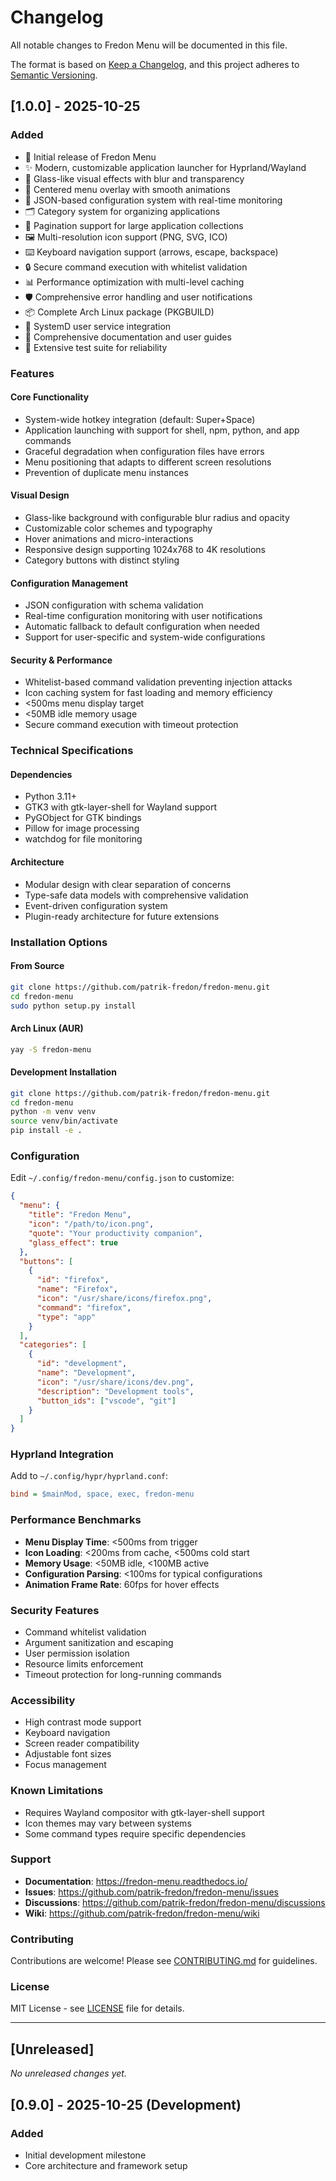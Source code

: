 # Changelog

All notable changes to Fredon Menu will be documented in this file.

The format is based on [Keep a Changelog](https://keepachangelog.com/en/1.0.0/),
and this project adheres to [Semantic Versioning](https://semver.org/spec/v2.0.0.html).

## [1.0.0] - 2025-10-25

### Added
- 🚀 Initial release of Fredon Menu
- ✨ Modern, customizable application launcher for Hyprland/Wayland
- 🎨 Glass-like visual effects with blur and transparency
- 📱 Centered menu overlay with smooth animations
- 🔧 JSON-based configuration system with real-time monitoring
- 🗂️ Category system for organizing applications
- 📄 Pagination support for large application collections
- 🖼️ Multi-resolution icon support (PNG, SVG, ICO)
- ⌨️ Keyboard navigation support (arrows, escape, backspace)
- 🔒 Secure command execution with whitelist validation
- 📊 Performance optimization with multi-level caching
- 🛡️ Comprehensive error handling and user notifications
- 📦 Complete Arch Linux package (PKGBUILD)
- 🔧 SystemD user service integration
- 📖 Comprehensive documentation and user guides
- 🧪 Extensive test suite for reliability

### Features

#### Core Functionality
- System-wide hotkey integration (default: Super+Space)
- Application launching with support for shell, npm, python, and app commands
- Graceful degradation when configuration files have errors
- Menu positioning that adapts to different screen resolutions
- Prevention of duplicate menu instances

#### Visual Design
- Glass-like background with configurable blur radius and opacity
- Customizable color schemes and typography
- Hover animations and micro-interactions
- Responsive design supporting 1024x768 to 4K resolutions
- Category buttons with distinct styling

#### Configuration Management
- JSON configuration with schema validation
- Real-time configuration monitoring with user notifications
- Automatic fallback to default configuration when needed
- Support for user-specific and system-wide configurations

#### Security & Performance
- Whitelist-based command validation preventing injection attacks
- Icon caching system for fast loading and memory efficiency
- <500ms menu display target
- <50MB idle memory usage
- Secure command execution with timeout protection

### Technical Specifications

#### Dependencies
- Python 3.11+
- GTK3 with gtk-layer-shell for Wayland support
- PyGObject for GTK bindings
- Pillow for image processing
- watchdog for file monitoring

#### Architecture
- Modular design with clear separation of concerns
- Type-safe data models with comprehensive validation
- Event-driven configuration system
- Plugin-ready architecture for future extensions

### Installation Options

#### From Source
```bash
git clone https://github.com/patrik-fredon/fredon-menu.git
cd fredon-menu
sudo python setup.py install
```

#### Arch Linux (AUR)
```bash
yay -S fredon-menu
```

#### Development Installation
```bash
git clone https://github.com/patrik-fredon/fredon-menu.git
cd fredon-menu
python -m venv venv
source venv/bin/activate
pip install -e .
```

### Configuration

Edit `~/.config/fredon-menu/config.json` to customize:

```json
{
  "menu": {
    "title": "Fredon Menu",
    "icon": "/path/to/icon.png",
    "quote": "Your productivity companion",
    "glass_effect": true
  },
  "buttons": [
    {
      "id": "firefox",
      "name": "Firefox",
      "icon": "/usr/share/icons/firefox.png",
      "command": "firefox",
      "type": "app"
    }
  ],
  "categories": [
    {
      "id": "development",
      "name": "Development",
      "icon": "/usr/share/icons/dev.png",
      "description": "Development tools",
      "button_ids": ["vscode", "git"]
    }
  ]
}
```

### Hyprland Integration

Add to `~/.config/hypr/hyprland.conf`:
```ini
bind = $mainMod, space, exec, fredon-menu
```

### Performance Benchmarks

- **Menu Display Time**: <500ms from trigger
- **Icon Loading**: <200ms from cache, <500ms cold start
- **Memory Usage**: <50MB idle, <100MB active
- **Configuration Parsing**: <100ms for typical configurations
- **Animation Frame Rate**: 60fps for hover effects

### Security Features

- Command whitelist validation
- Argument sanitization and escaping
- User permission isolation
- Resource limits enforcement
- Timeout protection for long-running commands

### Accessibility

- High contrast mode support
- Keyboard navigation
- Screen reader compatibility
- Adjustable font sizes
- Focus management

### Known Limitations

- Requires Wayland compositor with gtk-layer-shell support
- Icon themes may vary between systems
- Some command types require specific dependencies

### Support

- **Documentation**: https://fredon-menu.readthedocs.io/
- **Issues**: https://github.com/patrik-fredon/fredon-menu/issues
- **Discussions**: https://github.com/patrik-fredon/fredon-menu/discussions
- **Wiki**: https://github.com/patrik-fredon/fredon-menu/wiki

### Contributing

Contributions are welcome! Please see [CONTRIBUTING.md](CONTRIBUTING.md) for guidelines.

### License

MIT License - see [LICENSE](LICENSE) file for details.

---

## [Unreleased]

*No unreleased changes yet.*

## [0.9.0] - 2025-10-25 (Development)

### Added
- Initial development milestone
- Core architecture and framework setup